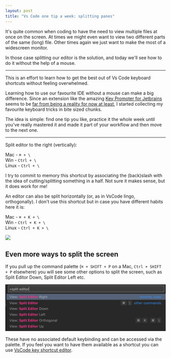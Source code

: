 ```yaml
---
layout: post
title: "Vs Code one tip a week: splitting panes"
---
```

It's quite common when coding to have the need to view multiple files at once on the screen. At times we might even want to view two different parts of the same (long) file. Other times again we just want to make the most of a widescreen monitor.

In those case splitting our editor is the solution, and today we'll see how to do it without the help of a mouse.

---
This is an effort to learn how to get the best out of Vs Code keyboard shortcuts without feeling overwhelmed.

Learning how to use our favourite IDE without a mouse can make a big difference.
Since an extension like the amazing [Key Promoter for Jetbrains](https://plugins.jetbrains.com/plugin/4455-key-promoter) seems to be [far from being a reality for now at least](https://github.com/Microsoft/vscode/issues/26729), I started collecting my favourite keyboard tricks in bite sized chunks.

The idea is simple: find one tip you like, practice it the whole week until you've really mastered it and made it part of your workflow and then move to the next one.

---

Split editor to the right (vertically):

Mac - `⌘ + \` <br/>
Win - `Ctrl + \` <br/>
Linux - `Ctrl + \` <br/>

I try to commit to memory this shortcut by associating the (back)slash with the idea of cutting/splitting something in a half. Not sure it makes sense, but it does work for me!

An editor can also be split horizontally (or, as in VsCode lingo, orthogonally). I don't use this shortcut but in case you have different habits here it is:

Mac - `⌘ + K + \`<br/>
Win - `Ctrl + K + \`<br/>
Linux - `Ctrl + K + \`

<img src="https://media.githubusercontent.com/media/nobitagit/blog/gh-pages/images/2019-8-1-vscode-tip-split-panes.gif" />


## Even more ways to split the screen

If you pull up the command palette (`⌘ + SHIFT + P` on a Mac, `Ctrl + SHIFT + P` elsewhere) you will see some other options to split the screen, such as Split Editor Down, Split Editor Left etc.

<img src="https://raw.githubusercontent.com/nobitagit/blog/gh-pages/images/2019-8-1-vscode-tip-split-panes.png" />

These have no associated default keybinding and can be accessed via the palette. If you feel you want to have them available as a shortcut you can use [VsCode key shortcut editor](https://code.visualstudio.com/docs/getstarted/keybindings).

